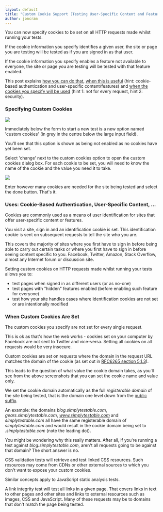 ```yaml
---
layout: default
title: "Custom Cookie Support (Testing User-Specific Content and Features)"
author: joncram
---
```

    
You can now specify cookies to be set on all HTTP requests made whilst
running your tests.

If the cookie information you specify identifies a given user, the site
or page you are testing will be tested as if you are signed in as that user.

If the cookie information you specify enables a feature not available
to everyone, the site or page you are testing will be tested with that
feature enabled.

This post explains [how you can do that](#specifying-custom-cookies),
[when this is useful](#uses-cookie-based-authentication-user-specific-content-) (hint: cookie-based authentication
and user-specific content/features) and [when the cookies you specify will be used](#when-custom-cookies-are-set)
 (hint 1: not for every request, hint 2: security).

### Specifying Custom Cookies

<img class="img-fluid" src="https://i.imgur.com/ADXGtDZ.png">

Immediately below the form to start a new test is a new option named
'custom cookies' (in grey in the centre below the large input field).

You'll see that this option is shown as being not enabled as no cookies
have yet been set.

Select 'change' next to the custom cookies option to open the custom
cookies dialog box. For each cookie to be set, you will need to know
the name of the cookie and the value you need it to take.

<img class="img-fluid" src="https://i.imgur.com/YYEYy7C.png">

Enter however many cookies are needed for the site being tested and
select the done button. That's it.

### Uses: Cookie-Based Authentication, User-Specific Content, ...

Cookies are commonly used as a means of user identification for sites
that offer user-specific content or features.

You visit a site, sign in and an identification cookie is set. This
identification cookie is sent on subsequent requests to tell the site
who you are.

This covers the majority of sites where you first have to sign in before
being able to carry out certain tasks or where you first have to sign in
before seeing content specific to you. Facebook, Twitter, Amazon, Stack
Overflow, almost any Internet forum or discussion site.

Setting custom cookies on HTTP requests made whilst running your tests
allows you to:

- test pages when signed in as different users (or as no-one)
- test pages with "hidden" features enabled (before enabling
  such feature for everyone)
- test how your site handles cases where identification cookies
  are not set or are intentionally modified

### When Custom Cookies Are Set

The custom cookies you specify are not set for every single request.

This is ok as that's how the web works - cookies set on your computer
by Facebook are not sent to Twitter and vice-versa. Setting all cookies
on all requests would be very insecure.

Custom cookies are set on requests where the domain in the request URL matches
the domain of the cookie (as set out in [RFC6265 section 5.1.3](https://tools.ietf.org/html/rfc6265#section-5.1.3)).

This leads to the question of what value the cookie domain takes, as you'll
see from the above screenshots that you can set the cookie name and value
only.

We set the cookie domain automatically as the full <em>registerable domain</em>
of the site being tested, that is the domain one level down from the
<a href="https://publicsuffix.org/">public suffix</a>.

An example: the domains <em>blog.simplytestable.com</em>, <em>gears.simplytestable.com</em>,
<em>www.simplytestable.com</em> and <em>simplytestable.com</em> all have the same
registerable domain of <em>simplytestable.com</em> and would result in the cookie
domain being set to <em>.simplytestable.com</em> (note the leading dot).

You might be wondering why this really matters. After all, if you're
running a test against <em>blog.simplytestable.com</em>, aren't
all requests going to be against that domain? The short answer is no.

CSS validation tests will retrieve and test linked CSS resources. Such
resources may come from CDNs or other external sources to which you don't want to expose your
custom cookies.

Similar concepts apply to JavaScript static analysis tests.

A link integrity test will test all links in a given page. That covers
links in text to other pages and other sites and links to external resources
such as images, CSS and JavaScript. Many of these requests may be to
domains that don't match the page being tested.

